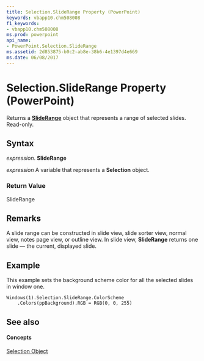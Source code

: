 ```yaml
---
title: Selection.SlideRange Property (PowerPoint)
keywords: vbapp10.chm508008
f1_keywords:
- vbapp10.chm508008
ms.prod: powerpoint
api_name:
- PowerPoint.Selection.SlideRange
ms.assetid: 2d853875-b0c2-ab8e-38b6-4e1397d4e669
ms.date: 06/08/2017
---
```



# Selection.SlideRange Property (PowerPoint)

Returns a  **[SlideRange](PowerPoint.SlideRange.md)** object that represents a range of selected slides. Read-only.


## Syntax

 _expression_. **SlideRange**

 _expression_ A variable that represents a **Selection** object.


### Return Value

SlideRange


## Remarks

A slide range can be constructed in slide view, slide sorter view, normal view, notes page view, or outline view. In slide view,  **SlideRange** returns one slide — the current, displayed slide.


## Example

This example sets the background scheme color for all the selected slides in window one.


```
Windows(1).Selection.SlideRange.ColorScheme _
    .Colors(ppBackground).RGB = RGB(0, 0, 255)
```


## See also


#### Concepts


[Selection Object](PowerPoint.Selection.md)

